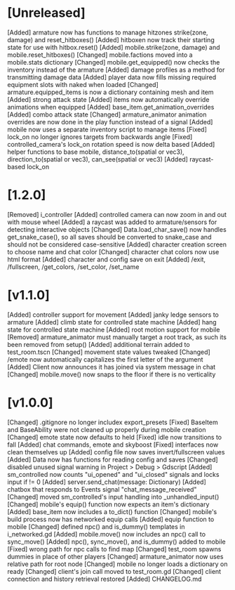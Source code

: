 # [Unreleased]

[Added] armature now has functions to manage hitzones strike(zone, damage) and reset_hitboxes()
[Added] hitboxen now track their starting state for use with hitbox.reset()
[Added] mobile.strike(zone, damage) and mobile.reset_hitboxes()
[Changed] mobile.factions moved into a mobile.stats dictionary
[Changed] mobile.get_equipped() now checks the inventory instead of the armature
[Added] damage profiles as a method for transmitting damage data
[Added] player data now fills missing required equipment slots with naked when loaded
[Changed] armature.equipped_items is now a dictionary containing mesh and item
[Added] strong attack state
[Added] items now automatically override animations when equipped
[Added] base_item.get_animation_overrides
[Added] combo attack state
[Changed] armature_animator animation overrides are now done in the play function instead of a signal
[Added] mobile now uses a separate inventory script to manage items
[Fixed] lock_on no longer ignores targets from backwards angle
[Fixed] controlled_camera's lock_on rotation speed is now delta based
[Added] helper functions to base mobile, distance_to(spatial or vec3), direction_to(spatial or vec3), can_see(spatial or vec3)
[Added] raycast-based lock_on


# [1.2.0]

[Removed] i_controller
[Added] controlled camera can now zoom in and out with mouse wheel
[Added] a raycast was added to armature/sensors for detecting interactive objects
[Changed] Data.load_char_save() now handles get_snake_case(), so all saves should be converted to snake_case and should not be considered case-sensitive
[Added] character creation screen to choose name and chat color
[Changed] character chat colors now use html format
[Added] character and config save on exit
[Added] /exit, /fullscreen, /get_colors, /set_color, /set_name

# [v1.1.0]

[Added] controller support for movement
[Added] janky ledge sensors to armature
[Added] climb state for controlled state machine
[Added] hang state for controlled state machine
[Added] root motion support for mobile
[Removed] armature_animator must manually target a root track, as such its been removed from setup()
[Added] additional terrain added to test_room.tscn
[Changed] movement state values tweaked
[Changed] /emote now automatically capitalizes the first letter of the argument
[Added] Client now announces it has joined via system message in chat
[Changed] mobile.move() now snaps to the floor if there is no verticality

# [v1.0.0]

[Changed] .gitignore no longer includex export_presets
[Fixed] BaseItem and BaseAbility were not cleaned up properly during mobile creation
[Changed] emote state now defaults to held
[Fixed] idle now transitions to fall
[Added] chat commands, emote and skyboost
[Fixed] interfaces now clean themselves up
[Added] config file now saves invert/fullscreen values
[Added] Data now has functions for reading config and saves
[Changed] disabled unused signal warning in Project > Debug > Gdscript
[Added] sm_controlled now counts "ui_opened" and "ui_closed" signals and locks input if != 0
[Added] server.send_chat(message: Dictionary)
[Added] chatbox that responds to Events signal "chat_message_received"
[Changed] moved sm_controlled's input handling into _unhandled_input()
[Changed] mobile's equip() function now expects an item's dictionary
[Added] base_item now includes a to_dict() function
[Changed] mobile's build process now has networked equip calls
[Added] equip function to mobile
[Changed] defined npc() and is_dummy() templates in i_networked.gd
[Added] mobile.move() now includes an npc() call to sync_move()
[Added] npc(), sync_move(), and is_dummy() added to mobile
[Fixed] wrong path for npc calls to find map
[Changed] test_room spawns dummies in place of other players
[Changed] armature_animator now uses relative path for root node
[Changed] mobile no longer loads a dictionary on ready
[Changed] client's join call moved to test_room.gd
[Changed] client connection and history retrieval restored
[Added] CHANGELOG.md

